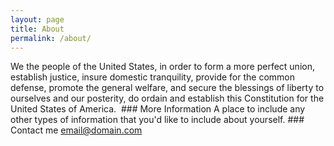 ```yaml
---
layout: page
title: About
permalink: /about/
---
```

We the people of the United States, in order to form a more perfect union, establish justice, insure domestic tranquility, provide for the common defense, promote the general welfare, and secure the blessings of liberty to ourselves and our posterity, do ordain and establish this Constitution for the United States of America. &nbsp;### More Information A place to include any other types of information that you'd like to include about yourself. ### Contact me [email@domain.com](mailto:email@domain.com)